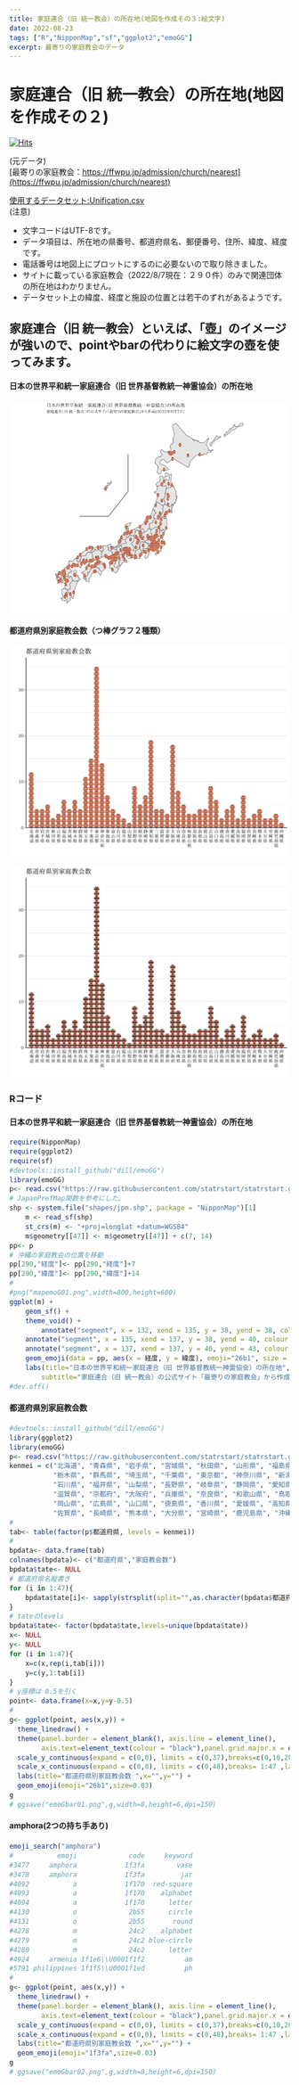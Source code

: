```yaml
---
title: 家庭連合（旧 統一教会）の所在地(地図を作成その３:絵文字)
date: 2022-08-23
tags: ["R","NipponMap","sf","ggplot2","emoGG"]
excerpt: 最寄りの家庭教会のデータ
---
```


# 家庭連合（旧 統一教会）の所在地(地図を作成その２)

[![Hits](https://hits.seeyoufarm.com/api/count/incr/badge.svg?url=https%3A%2F%2Fgitpress.io%2F%40statrstart%2FUnification04&count_bg=%2379C83D&title_bg=%23555555&icon=&icon_color=%23E7E7E7&title=hits&edge_flat=false)](https://hits.seeyoufarm.com) 

(元データ)  
[最寄りの家庭教会：https://ffwpu.jp/admission/church/nearest](https://ffwpu.jp/admission/church/nearest)  

[使用するデータセット:Unification.csv](https://raw.githubusercontent.com/statrstart/statrstart.github.com/master/source/data/Unification.csv)  
(注意)  
- 文字コードはUTF-8です。
- データ項目は、所在地の県番号、都道府県名、郵便番号、住所、緯度、経度です。
- 電話番号は地図上にプロットにするのに必要ないので取り除きました。
- サイトに載っている家庭教会（2022/8/7現在：２９０件）のみで関連団体の所在地はわかりません。
- データセット上の緯度、経度と施設の位置とは若干のずれがあるようです。

## 家庭連合（旧 統一教会）といえば、「壺」のイメージが強いので、pointやbarの代わりに絵文字の壺を使ってみます。

#### 日本の世界平和統一家庭連合（旧 世界基督教統一神霊協会）の所在地

![](https://raw.githubusercontent.com/statrstart/statrstart.github.com/master/source/images/mapemoG01.png)

#### 都道府県別家庭教会数（つ棒グラフ２種類）

![](https://raw.githubusercontent.com/statrstart/statrstart.github.com/master/source/images/emoGbar01.png)

![](https://raw.githubusercontent.com/statrstart/statrstart.github.com/master/source/images/emoGbar02.png)

### Rコード

#### 日本の世界平和統一家庭連合（旧 世界基督教統一神霊協会）の所在地

```R
require(NipponMap)
require(ggplot2)
require(sf)
#devtools::install_github("dill/emoGG")
library(emoGG)
p<- read.csv("https://raw.githubusercontent.com/statrstart/statrstart.github.com/master/source/data/Unification.csv")
# JapanPrefMap関数を参考にした。
shp <- system.file("shapes/jpn.shp", package = "NipponMap")[1]
    m <- read_sf(shp)
    st_crs(m) <- "+proj=longlat +datum=WGS84"
    m$geometry[[47]] <- m$geometry[[47]] + c(7, 14)
pp<- p
# 沖縄の家庭教会の位置を移動
pp[290,"経度"]<- pp[290,"経度"]+7
pp[290,"緯度"]<- pp[290,"緯度"]+14
#
#png("mapemoG01.png",width=800,height=600)
ggplot(m) + 
	geom_sf() +
	theme_void() +
        annotate("segment", x = 132, xend = 135, y = 38, yend = 38, colour = "black", size=0.5) +
	annotate("segment", x = 135, xend = 137, y = 38, yend = 40, colour = "black", size=0.5) +
	annotate("segment", x = 137, xend = 137, y = 40, yend = 43, colour = "black", size=0.5) +
	geom_emoji(data = pp, aes(x = 経度, y = 緯度), emoji="26b1", size = 0.02) +	
	labs(title="日本の世界平和統一家庭連合（旧 世界基督教統一神霊協会）の所在地",
		subtitle="家庭連合（旧 統一教会）の公式サイト「最寄りの家庭教会」から作成(2022年8月7日)")
#dev.off()
```

#### 都道府県別家庭教会数

```R
#devtools::install_github("dill/emoGG")
library(ggplot2)
library(emoGG)
p<- read.csv("https://raw.githubusercontent.com/statrstart/statrstart.github.com/master/source/data/Unification.csv")
kenmei = c("北海道", "青森県", "岩手県", "宮城県", "秋田県", "山形県", "福島県", "茨城県",
           "栃木県", "群馬県", "埼玉県", "千葉県", "東京都", "神奈川県", "新潟県", "富山県",
           "石川県", "福井県", "山梨県", "長野県", "岐阜県", "静岡県", "愛知県", "三重県",
           "滋賀県", "京都府", "大阪府", "兵庫県", "奈良県", "和歌山県", "鳥取県", "島根県",
           "岡山県", "広島県", "山口県", "徳島県", "香川県", "愛媛県", "高知県", "福岡県",
           "佐賀県", "長崎県", "熊本県", "大分県", "宮崎県", "鹿児島県", "沖縄県")
#
tab<- table(factor(p$都道府県, levels = kenmei))
#
bpdata<- data.frame(tab)
colnames(bpdata)<- c("都道府県","家庭教会数")
bpdata$tate<- NULL
# 都道府県名縦書き
for (i in 1:47){
	bpdata$tate[i]<- sapply(strsplit(split="",as.character(bpdata$都道府県)[i]), paste, collapse="\n")
}
# tateのlevels
bpdata$tate<- factor(bpdata$tate,levels=unique(bpdata$tate))
x<- NULL
y<- NULL
for (i in 1:47){
	x=c(x,rep(i,tab[i]))
	y=c(y,1:tab[i])
}
# y座標は 0.5を引く
point<- data.frame(x=x,y=y-0.5)
#
g<- ggplot(point, aes(x,y)) +
  theme_linedraw() +
  theme(panel.border = element_blank(), axis.line = element_line(),
		axis.text=element_text(colour = "black"),panel.grid.major.x = element_blank(),panel.grid.minor.x = element_blank()) +
  scale_y_continuous(expand = c(0,0), limits = c(0,37),breaks=c(0,10,20,30),labels=c(0,10,20,30)) + 
  scale_x_continuous(expand = c(0,0), limits = c(0,48),breaks= 1:47 ,labels = bpdata$tate) +
  labs(title="都道府県別家庭教会数 ",x="",y="") +
  geom_emoji(emoji="26b1",size=0.03)
g
# ggsave("emoGbar01.png",g,width=8,height=6,dpi=150)
```

#### amphora(2つの持ち手あり)

```R
emoji_search("amphora")
#           emoji             code     keyword
#3477     amphora            1f3fa        vase
#3478     amphora            1f3fa         jar
#4092           a            1f170  red-square
#4093           a            1f170    alphabet
#4094           a            1f170      letter
#4130           o             2b55      circle
#4131           o             2b55       round
#4278           m             24c2    alphabet
#4279           m             24c2 blue-circle
#4280           m             24c2      letter
#4924     armenia 1f1e6\\U0001f1f2          am
#5791 philippines 1f1f5\\U0001f1ed          ph
#
g<- ggplot(point, aes(x,y)) +
  theme_linedraw() +
  theme(panel.border = element_blank(), axis.line = element_line(),
		axis.text=element_text(colour = "black"),panel.grid.major.x = element_blank(),panel.grid.minor.x = element_blank()) +
  scale_y_continuous(expand = c(0,0), limits = c(0,37),breaks=c(0,10,20,30),labels=c(0,10,20,30)) + 
  scale_x_continuous(expand = c(0,0), limits = c(0,48),breaks= 1:47 ,labels = bpdata$tate) +
  labs(title="都道府県別家庭教会数 ",x="",y="") +
  geom_emoji(emoji="1f3fa",size=0.03)
g
# ggsave("emoGbar02.png",g,width=8,height=6,dpi=150)
```
